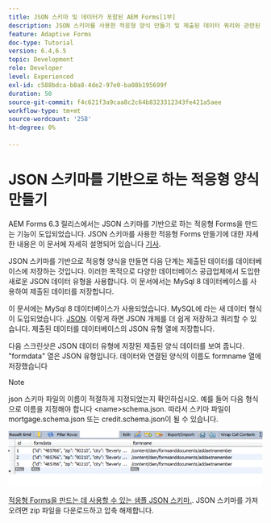 ```yaml
---
title: JSON 스키마 및 데이터가 포함된 AEM Forms[1부]
description: JSON 스키마를 사용한 적응형 양식 만들기 및 제출된 데이터 쿼리와 관련된 단계를 안내하는 다중 파트 튜토리얼입니다.
feature: Adaptive Forms
doc-type: Tutorial
version: 6.4,6.5
topic: Development
role: Developer
level: Experienced
exl-id: c588bdca-b8a8-4de2-97e0-ba08b195699f
duration: 50
source-git-commit: f4c621f3a9caa8c2c64b8323312343fe421a5aee
workflow-type: tm+mt
source-wordcount: '258'
ht-degree: 0%

---
```


# JSON 스키마를 기반으로 하는 적응형 양식 만들기


AEM Forms 6.3 릴리스에서는 JSON 스키마를 기반으로 하는 적응형 Forms을 만드는 기능이 도입되었습니다. JSON 스키마를 사용한 적응형 Forms 만들기에 대한 자세한 내용은 이 문서에 자세히 설명되어 있습니다 [기사](https://experienceleague.adobe.com/docs/experience-manager-65/forms/adaptive-forms-advanced-authoring/adaptive-form-json-schema-form-model.html).

JSON 스키마를 기반으로 적응형 양식을 만들면 다음 단계는 제출된 데이터를 데이터베이스에 저장하는 것입니다. 이러한 목적으로 다양한 데이터베이스 공급업체에서 도입한 새로운 JSON 데이터 유형을 사용합니다. 이 문서에서는 MySql 8 데이터베이스를 사용하여 제출된 데이터를 저장합니다.

이 문서에는 MySql 8 데이터베이스가 사용되었습니다. MySQL에 라는 새 데이터 형식이 도입되었습니다. [JSON](https://dev.mysql.com/doc/refman/8.0/en/json.html). 이렇게 하면 JSON 개체를 더 쉽게 저장하고 쿼리할 수 있습니다. 제출된 데이터를 데이터베이스의 JSON 유형 열에 저장합니다.

다음 스크린샷은 JSON 데이터 유형에 저장된 제출된 양식 데이터를 보여 줍니다. &quot;formdata&quot; 열은 JSON 유형입니다. 데이터와 연결된 양식의 이름도 formname 열에 저장했습니다

>[!NOTE]
>
>json 스키마 파일의 이름이 적절하게 지정되었는지 확인하십시오. 예를 들어 다음 형식으로 이름을 지정해야 합니다 &lt;name>schema.json. 따라서 스키마 파일이 mortgage.schema.json 또는 credit.schema.json이 될 수 있습니다.


![데이터 저장됨](assets/datastored.gif)


[적응형 Forms을 만드는 데 사용할 수 있는 샘플 JSON 스키마.](assets/samplejsonschemas.zip). JSON 스키마를 가져오려면 zip 파일을 다운로드하고 압축 해제합니다.
